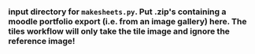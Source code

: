 ### input directory for `makesheets.py`. Put .zip's containing a moodle portfolio export (i.e. from an image gallery) here. The tiles workflow will only take the tile image and ignore the reference image!